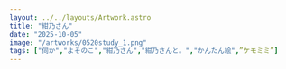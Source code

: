 ```yaml
---
layout: ../../layouts/Artwork.astro
title: "紺乃さん"
date: "2025-10-05"
image: "/artworks/0520study_1.png"
tags: ["伺か","よそのこ","紺乃さん","紺乃さんと。","かんたん絵",”ケモミミ”]
---
```


